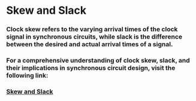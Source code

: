 # Skew and Slack
### Clock skew refers to the varying arrival times of the clock signal in synchronous circuits, while slack is the difference between the desired and actual arrival times of a signal.
### For a comprehensive understanding of clock skew, slack, and their implications in synchronous circuit design, visit the following link: 
### [Skew and Slack](https://iamradhakulkarni.blogspot.com/2023/03/understanding-significance-of-skew-and.html)
